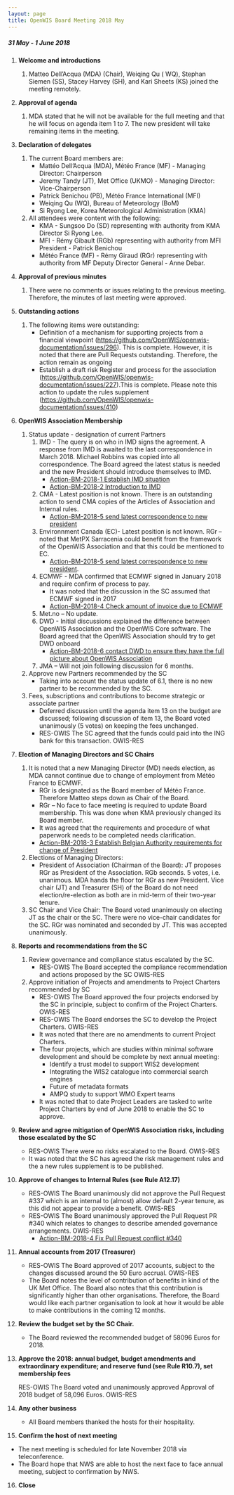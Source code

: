 ```yaml
---
layout: page
title: OpenWIS Board Meeting 2018 May
---
```


##### 31 May - 1 June 2018

1.	**Welcome and introductions**
    1. Matteo Dell’Acqua (MDA) (Chair), Weiqing Qu ( WQ), Stephan Siemen (SS), Stacey Harvey (SH), and Kari Sheets (KS) joined the meeting remotely.

2.	**Approval of agenda**
    1. MDA stated that he will not be available for the full meeting and that he will focus on agenda item 1 to 7.  The new president will take remaining items in the meeting.

3.	**Declaration of delegates**
    1. The current Board members are:
        - Mattéo Dell’Acqua (MDA), Météo France (MF) - Managing Director: Chairperson
        - Jeremy Tandy (JT), Met Office (UKMO) - Managing Director: Vice-Chairperson
        - Patrick Benichou (PB), Météo France International (MFI)
        - Weiqing Qu (WQ), Bureau of Meteorology (BoM)
        - Si Ryong Lee, Korea Meteorological Administration (KMA)
    1. All attendees were content with the following:
        - KMA - Sungsoo Do (SD) representing with authority from KMA Director Si Ryong Lee.
        - MFI - Rémy Gibault (RGb) representing with authority from MFI President - Patrick Benichou
        - Météo France (MF) - Rémy Giraud (RGr) representing with authority from MF Deputy Director General - Anne Debar.

4.	**Approval of previous minutes**
    1. There were no comments or issues relating to the previous meeting.  Therefore, the minutes of last meeting were approved.

5.	**Outstanding actions**
    1. The following items were outstanding:
        - Definition of a mechanism for supporting projects from a financial viewpoint
(https://github.com/OpenWIS/openwis-documentation/issues/296).  This is complete.  However, it is noted that there are Pull Requests outstanding.  Therefore, the action remain as ongoing
        - Establish a draft risk Register and process for the association (https://github.com/OpenWIS/openwis-documentation/issues/227).This is complete.  Please note this action to update the rules supplement (https://github.com/OpenWIS/openwis-documentation/issues/410)

6. **OpenWIS Association Membership**
    1. Status update - designation of current Partners
        1. IMD - The query is on who in IMD signs the agreement.  A response from IMD is awaited to the last correspondence in March 2018. Michael Robbins was copied into all correspondence. The Board agreed the latest status is needed and the new President should introduce themselves to IMD.
            - [Action-BM-2018-1 Establish IMD situation](https://github.com/OpenWIS/openwis-documentation/issues/402)
            - [Action-BM-2018-2 Introduction to IMD](https://github.com/OpenWIS/openwis-documentation/issues/403)
        2. CMA - Latest position is not known.  There is an outstanding action to send CMA copies of the Articles of Association and Internal rules.
            - [Action-BM-2018-5 send latest correspondence to new president](https://github.com/OpenWIS/openwis-documentation/issues/443)
        3. Environnment Canada (EC)- Latest position is not known.  RGr – noted that MetPX Sarracenia could benefit from the framework of the OpenWIS Association and that this could be mentioned to EC.
            - [Action-BM-2018-5 send latest correspondence to new president](https://github.com/OpenWIS/openwis-documentation/issues/443).
        4. ECMWF - MDA confirmed that ECMWF signed in January 2018 and require confirm of process to pay.
            - It was noted that the discussion in the SC assumed that ECMWF signed in 2017
            - [Action-BM-2018-4 Check amount of invoice due to ECMWF](https://github.com/OpenWIS/openwis-documentation/issues/415)
        5. Met.no – No update.
        6. DWD - Initial discussions explained the difference between OpenWIS Association and the OpenWIS Core software.  The Board agreed that the OpenWIS Association should try to get DWD onboard
            - [Action-BM-2018-6 contact DWD to ensure they have the full picture about OpenWIS Association]( https://github.com/OpenWIS/openwis-documentation/issues/444)
        7. JMA – Will not join following discussion for 6 months.
    2. Approve new Partners recommended by the SC
        - Taking into account the status update of 6.1, there is no new partner to be recommended by the SC.
    3. Fees, subscriptions and contributions to become strategic or associate partner
        - Deferred discussion until the agenda item 13 on the budget are discussed; following discussion of item 13, the Board voted unanimously (5 votes) on keeping the fees unchanged.
        - RES-OWIS The SC agreed that the funds could paid into the ING bank for this transaction. OWIS-RES
7. **Election of Managing Directors and SC Chairs**
    1. It is noted that a new Managing Director (MD) needs election, as MDA cannot continue due to change of employment from Météo France to ECMWF.
        - RGr is designated as the Board member of Météo France.  Therefore Matteo steps down as Chair of the Board.
        - RGr – No face to face meeting is required to update Board membership.  This was done when KMA previously changed its Board member.
        - It was agreed that the requirements and procedure of what paperwork needs to be completed needs clarification.
        - [Action-BM-2018-3 Establish Belgian Authority requirements for change of President](https://github.com/OpenWIS/openwis-documentation/issues/404)
    2. Elections of Managing Directors:
        - President of Association (Chairman of the Board): JT proposes RGr as President of the Association. RGb seconds.  5 votes, i.e. unanimous. MDA hands the floor tor RGr as new President. Vice chair (JT) and Treasurer (SH) of the Board do not need election/re-election as both are in mid-term of their two-year tenure.
    3. SC Chair and Vice Chair: The Board voted unanimously on electing JT as the chair or the SC.  There were no vice-chair candidates for the SC.  RGr was nominated and seconded by JT. This was accepted unanimously.
8. **Reports and recommendations from the SC**
    1. Review governance and compliance status escalated by the SC.
        - RES-OWIS The Board accepted the compliance recommendation and actions proposed by the SC OWIS-RES
    2. Approve initiation of Projects and amendments to Project Charters recommended by SC
        - RES-OWIS The Board approved the four projects endorsed by the SC in principle, subject to confirm of the Project Charters. OWIS-RES
        - RES-OWIS The Board endorses the SC to develop the Project Charters. OWIS-RES
        - It was noted that there are no amendments to current Project Charters.
        - The four projects, which are studies within minimal software development and should be complete by next annual meeting:
            - Identify a trust model to support WIS2 development
            - Integrating the WIS2 catalogue into commercial search engines
            - Future of metadata formats
            - AMPQ study to support WMO Expert teams
        - It was noted that to date Project Leaders are tasked to write Project Charters by end of June 2018 to enable the SC to approve.
9. **Review and agree mitigation of OpenWIS Association risks, including those escalated by the SC**
    - RES-OWIS There were no risks escalated to the Board. OWIS-RES
    - It was noted that the SC has agreed the risk management rules and the a new rules supplement is to be published.
10. **Approve of changes to Internal Rules (see Rule A12.17)**
    - RES-OWIS The Board unanimously did not approve the Pull Request #337 which is an internal to (almost) allow default 2-year tenure, as this did not appear to provide a benefit. OWIS-RES
    - RES-OWIS The Board unanimously approved the Pull Request PR #340 which relates to changes to describe amended governance arrangements. OWIS-RES
        - [Action-BM-2018-4 Fix Pull Request conflict #340](https://github.com/OpenWIS/openwis-documentation/issues/405)
11. **Annual accounts from 2017 (Treasurer)**
    - RES-OWIS The Board approved of 2017 accounts, subject to the changes discussed around the 50 Euro accrual. OWIS-RES
    - The Board notes the level of contribution of benefits in kind of the UK Met Office.  The Board also notes that this contribution is significantly higher than other organisations.  Therefore, the Board would like each partner organisation to look at how it would be able to make contributions in the coming 12 months.
12. **Review the budget set by the SC Chair.**
    - The Board reviewed the recommended budget of 58096 Euros for 2018.

13. **Approve the 2018: annual budget, budget amendments and extraordinary expenditure; and reserve fund (see Rule R10.7), set membership fees**

     RES-OWIS The Board voted and unanimously approved Approval of 2018 budget of 58,096 Euros. OWIS-RES

14. **Any other business**
    - All Board members thanked the hosts for their hospitality.

15. **Confirm the host of next meeting**
  - The next meeting is scheduled for late November 2018 via teleconference.
  - The Board hope that NWS are able to host the next face to face annual meeting, subject to confirmation by NWS.

16. **Close**
